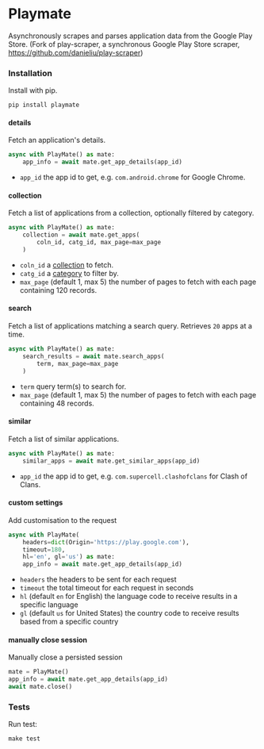 # Playmate

Asynchronously scrapes and parses application data from the Google Play Store.
(Fork of play-scraper, a synchronous Google Play Store scraper, https://github.com/danieliu/play-scraper)

### Installation

Install with pip.

```
pip install playmate
```

#### details

Fetch an application's details.

```python
async with PlayMate() as mate:
    app_info = await mate.get_app_details(app_id)
```
* `app_id` the app id to get, e.g. `com.android.chrome` for Google Chrome.


#### collection

Fetch a list of applications from a collection, optionally filtered by category.

```python
async with PlayMate() as mate:
    collection = await mate.get_apps(
        coln_id, catg_id, max_page=max_page
    )
```
* `coln_id` a [collection](https://github.com/Gulats/playmate/blob/master/playmate/lists.py#L3) to fetch.
* `catg_id` a [category](https://github.com/Gulats/playmate/blob/master/playmate/lists.py#L12) to filter by.
* `max_page` (default 1, max 5) the number of pages to fetch with each page containing 120 records.


#### search

Fetch a list of applications matching a search query. Retrieves `20` apps at a time.

```python
async with PlayMate() as mate:
    search_results = await mate.search_apps(
        term, max_page=max_page
    )
```
* `term` query term(s) to search for.
* `max_page` (default 1, max 5) the number of pages to fetch with each page containing 48 records.


#### similar

Fetch a list of similar applications.

```python
async with PlayMate() as mate:
    similar_apps = await mate.get_similar_apps(app_id)
```
* `app_id` the app id to get, e.g. `com.supercell.clashofclans` for Clash of Clans.


#### custom settings

Add customisation to the request

```python
async with PlayMate(
    headers=dict(Origin='https://play.google.com'), 
    timeout=180, 
    hl='en', gl='us') as mate:
    app_info = await mate.get_app_details(app_id)
```
* `headers` the headers to be sent for each request
* `timeout` the total timeout for each request in seconds
* `hl` (default `en` for English) the language code to receive results in a specific language
* `gl` (default `us` for United States) the country code to receive results based from a specific country


#### manually close session

Manually close a persisted session

```python
mate = PlayMate()
app_info = await mate.get_app_details(app_id)
await mate.close()
```


### Tests

Run test:
```
make test
```